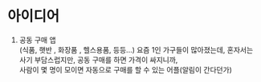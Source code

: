 # 아이디어

1. 공동 구매 앱  
(식품, 햇반 , 화장품 , 헬스용품, 등등...)
요즘 1인 가구들이 많아졌는데, 혼자서는 사기 부담스럽지만, 공동 구매를 하면 가격이 싸지니까,  
사람이 몇 명이 모이면 자동으로 구매를 할 수 있는 어플(알림이 간다던가) 
